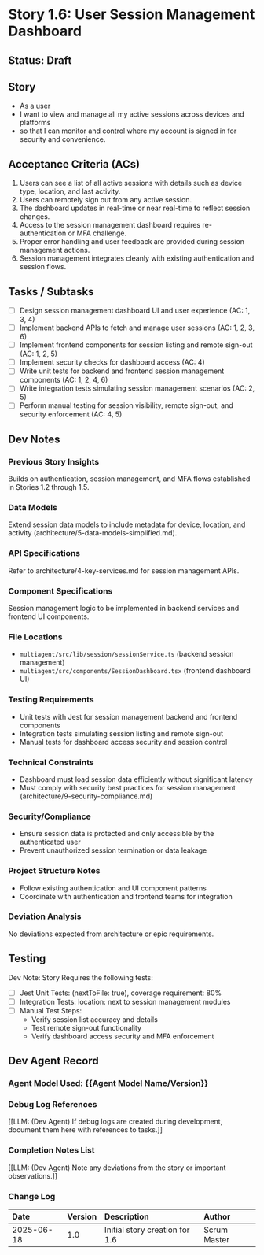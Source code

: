 # Story 1.6: User Session Management Dashboard

## Status: Draft

## Story

- As a user  
- I want to view and manage all my active sessions across devices and platforms  
- so that I can monitor and control where my account is signed in for security and convenience.

## Acceptance Criteria (ACs)

1. Users can see a list of all active sessions with details such as device type, location, and last activity.  
2. Users can remotely sign out from any active session.  
3. The dashboard updates in real-time or near real-time to reflect session changes.  
4. Access to the session management dashboard requires re-authentication or MFA challenge.  
5. Proper error handling and user feedback are provided during session management actions.  
6. Session management integrates cleanly with existing authentication and session flows.  

## Tasks / Subtasks

- [ ] Design session management dashboard UI and user experience (AC: 1, 3, 4)  
- [ ] Implement backend APIs to fetch and manage user sessions (AC: 1, 2, 3, 6)  
- [ ] Implement frontend components for session listing and remote sign-out (AC: 1, 2, 5)  
- [ ] Implement security checks for dashboard access (AC: 4)  
- [ ] Write unit tests for backend and frontend session management components (AC: 1, 2, 4, 6)  
- [ ] Write integration tests simulating session management scenarios (AC: 2, 5)  
- [ ] Perform manual testing for session visibility, remote sign-out, and security enforcement (AC: 4, 5)  

## Dev Notes

### Previous Story Insights  
Builds on authentication, session management, and MFA flows established in Stories 1.2 through 1.5.

### Data Models  
Extend session data models to include metadata for device, location, and activity (architecture/5-data-models-simplified.md).

### API Specifications  
Refer to architecture/4-key-services.md for session management APIs.

### Component Specifications  
Session management logic to be implemented in backend services and frontend UI components.

### File Locations  
- `multiagent/src/lib/session/sessionService.ts` (backend session management)  
- `multiagent/src/components/SessionDashboard.tsx` (frontend dashboard UI)  

### Testing Requirements  
- Unit tests with Jest for session management backend and frontend components  
- Integration tests simulating session listing and remote sign-out  
- Manual tests for dashboard access security and session control  

### Technical Constraints  
- Dashboard must load session data efficiently without significant latency  
- Must comply with security best practices for session management (architecture/9-security-compliance.md)  

### Security/Compliance  
- Ensure session data is protected and only accessible by the authenticated user  
- Prevent unauthorized session termination or data leakage  

### Project Structure Notes  
- Follow existing authentication and UI component patterns  
- Coordinate with authentication and frontend teams for integration  

### Deviation Analysis  
No deviations expected from architecture or epic requirements.  

## Testing

Dev Note: Story Requires the following tests:

- [ ] Jest Unit Tests: (nextToFile: true), coverage requirement: 80%  
- [ ] Integration Tests: location: next to session management modules  
- [ ] Manual Test Steps:  
  - Verify session list accuracy and details  
  - Test remote sign-out functionality  
  - Verify dashboard access security and MFA enforcement  

## Dev Agent Record

### Agent Model Used: {{Agent Model Name/Version}}

### Debug Log References

[[LLM: (Dev Agent) If debug logs are created during development, document them here with references to tasks.]]

### Completion Notes List

[[LLM: (Dev Agent) Note any deviations from the story or important observations.]]

### Change Log

| Date       | Version | Description                          | Author       |
| :--------- | :------ | :--------------------------------- | :----------- |
| 2025-06-18 | 1.0     | Initial story creation for 1.6      | Scrum Master |